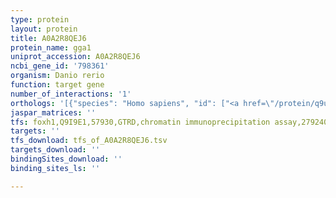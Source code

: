 ```yaml
---
type: protein
layout: protein
title: A0A2R8QEJ6
protein_name: gga1
uniprot_accession: A0A2R8QEJ6
ncbi_gene_id: '798361'
organism: Danio rerio
function: target gene
number_of_interactions: '1'
orthologs: '[{"species": "Homo sapiens", "id": ["<a href=\"/protein/q9ujy5\">Q9UJY5</a>"]}, {"species": "Mus musculus", "id": ["<a href=\"/protein/q8r0h9\">Q8R0H9</a>"]}, {"species": "Rattus norvegicus", "id": ["<a href=\"/protein/q5fvf3\">Q5FVF3</a>"]}, {"species": "Drosophila melanogaster", "id": ["<a href=\"/protein/q9w329\">Q9W329</a>"]}]'
jaspar_matrices: ''
tfs: foxh1,Q9I9E1,57930,GTRD,chromatin immunoprecipitation assay,27924024%5Buid%5D,No
targets: ''
tfs_download: tfs_of_A0A2R8QEJ6.tsv
targets_download: ''
bindingSites_download: ''
binding_sites_ls: ''

---
```

